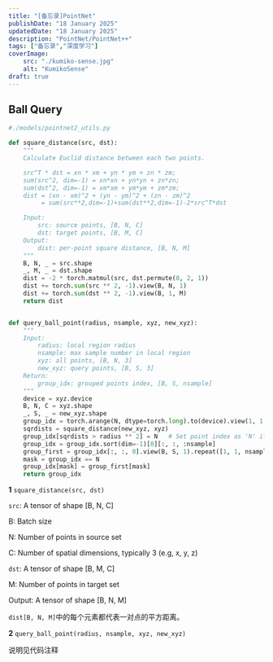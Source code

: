 ```yaml
---
title: "[备忘录]PointNet"
publishDate: "18 January 2025"
updatedDate: "18 January 2025"
description: "PointNet/PointNet++"
tags: ["备忘录","深度学习"]
coverImage:
    src: "./kumiko-sense.jpg"
    alt: "KumikoSense"
draft: true
---
```



## Ball Query

```python title="Ball Query"
#./models/pointnet2_utils.py

def square_distance(src, dst):
    """
    Calculate Euclid distance between each two points.

    src^T * dst = xn * xm + yn * ym + zn * zm;
    sum(src^2, dim=-1) = xn*xn + yn*yn + zn*zn;
    sum(dst^2, dim=-1) = xm*xm + ym*ym + zm*zm;
    dist = (xn - xm)^2 + (yn - ym)^2 + (zn - zm)^2
         = sum(src**2,dim=-1)+sum(dst**2,dim=-1)-2*src^T*dst

    Input:
        src: source points, [B, N, C]
        dst: target points, [B, M, C]
    Output:
        dist: per-point square distance, [B, N, M]
    """
    B, N, _ = src.shape
    _, M, _ = dst.shape
    dist = -2 * torch.matmul(src, dst.permute(0, 2, 1))
    dist += torch.sum(src ** 2, -1).view(B, N, 1)
    dist += torch.sum(dst ** 2, -1).view(B, 1, M)
    return dist


def query_ball_point(radius, nsample, xyz, new_xyz):
    """
    Input:
        radius: local region radius
        nsample: max sample number in local region
        xyz: all points, [B, N, 3]
        new_xyz: query points, [B, S, 3]
    Return:
        group_idx: grouped points index, [B, S, nsample]
    """
    device = xyz.device
    B, N, C = xyz.shape
    _, S, _ = new_xyz.shape
    group_idx = torch.arange(N, dtype=torch.long).to(device).view(1, 1, N).repeat([B, S, 1])    # Create index for all points
    sqrdists = square_distance(new_xyz, xyz)
    group_idx[sqrdists > radius ** 2] = N   # Set point index as 'N' if dist > radius
    group_idx = group_idx.sort(dim=-1)[0][:, :, :nsample]
    group_first = group_idx[:, :, 0].view(B, S, 1).repeat([1, 1, nsample])
    mask = group_idx == N
    group_idx[mask] = group_first[mask]
    return group_idx

```

**1** `square_distance(src, dst)`

`src`: A tensor of shape [B, N, C]

B: Batch size

N: Number of points in source set

C: Number of spatial dimensions, typically 3 (e.g, x, y, z)

`dst`: A tensor of shape [B, M, C]

M: Number of points in target set

Output: A tensor of shape [B, N, M]

`dist[B, N, M]`中的每个元素都代表一对点的平方距离。

**2** `query_ball_point(radius, nsample, xyz, new_xyz)`

说明见代码注释

